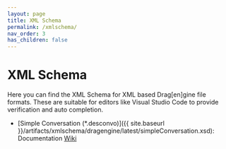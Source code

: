 ```yaml
---
layout: page
title: XML Schema
permalink: /xmlschema/
nav_order: 3
has_children: false
---
```


# XML Schema

Here you can find the XML Schema for XML based Drag[en]gine file formats.
These are suitable for editors like Visual Studio Code to provide verification and auto completion.

- [Simple Conversation (*.desconvo)]({{ site.baseurl }}/artifacts/xmlschema/dragengine/latest/simpleConversation.xsd): Documentation [Wiki](https://developer.dragondreams.ch/wiki/doku.php/dragengine:modules:dragonscript:simpleconversation)
